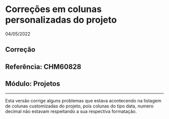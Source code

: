 # Correções em colunas personalizadas do projeto
04/05/2022
## Correção
## Referência: CHM60828
## Módulo: Projetos
***

Esta versão corrige alguns problemas que estava acontecendo na listagem de colunas customizadas do projeto, pois colunas do tipo data, numero decimal não estavam respeitando a sua respectiva formatação.